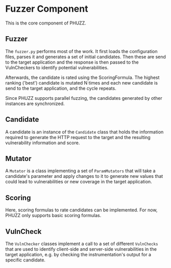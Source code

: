 Fuzzer Component
====================

This is the core component of PHUZZ.

## Fuzzer

The `fuzzer.py` performs most of the work. It first loads the configuration files, parses it and generates a set of initial candidates. Then these are send to the target application and the response is then passed to the VulnCheckers to identify potential vulnerabilities. 

Afterwards, the candidate is rated using the ScoringFormula. The highest ranking ('best') candidate is mutated N times and each new candidate is send to the target application, and the cycle repeats.

Since PHUZZ supports parallel fuzzing, the candidates generated by other instances are synchronized.

## Candidate

A candidate is an instance of the `Candidate` class that holds the information required to generate the HTTP request to the target and the resulting vulnerability information and score.

## Mutator

A `Mutator` is a class implementing a set of `ParamMutators` that will take a candidate's parameter and apply changes to it to generate new values that could lead to vulnerabilities or new coverage in the target application.

## Scoring

Here, scoring formulas to rate candidates can be implemented. For now, PHUZZ only supports basic scoring formulas.

## VulnCheck

The `VulnChecker` classes implement a call to a set of different `VulnChecks` that are used to identify client-side and server-side vulnerabilities in the target application, e.g. by checking the instrumentation's output for a specific candidate.